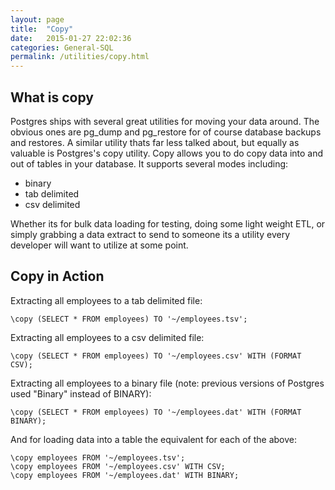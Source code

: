 ```yaml
---
layout: page
title:  "Copy"
date:   2015-01-27 22:02:36
categories: General-SQL
permalink: /utilities/copy.html
---
```


What is copy
------------

Postgres ships with several great utilities for moving your data around. The obvious ones are pg\_dump and pg\_restore for of course database backups and restores. A similar utility thats far less talked about, but equally as valuable is Postgres's copy utility. Copy allows you to do
copy data into and out of tables in your database. It supports several modes including:

-   binary
-   tab delimited
-   csv delimited

Whether its for bulk data loading for testing, doing some light weight ETL, or simply grabbing a data extract to send to someone its a utility every developer will want to utilize at some point.

Copy in Action
--------------

Extracting all employees to a tab delimited file:

    \copy (SELECT * FROM employees) TO '~/employees.tsv';

Extracting all employees to a csv delimited file:

    \copy (SELECT * FROM employees) TO '~/employees.csv' WITH (FORMAT CSV);

Extracting all employees to a binary file (note: previous versions of Postgres used "Binary" instead of BINARY):

    \copy (SELECT * FROM employees) TO '~/employees.dat' WITH (FORMAT BINARY);

And for loading data into a table the equivalent for each of the above:

    \copy employees FROM '~/employees.tsv';
    \copy employees FROM '~/employees.csv' WITH CSV;
    \copy employees FROM '~/employees.dat' WITH BINARY;
